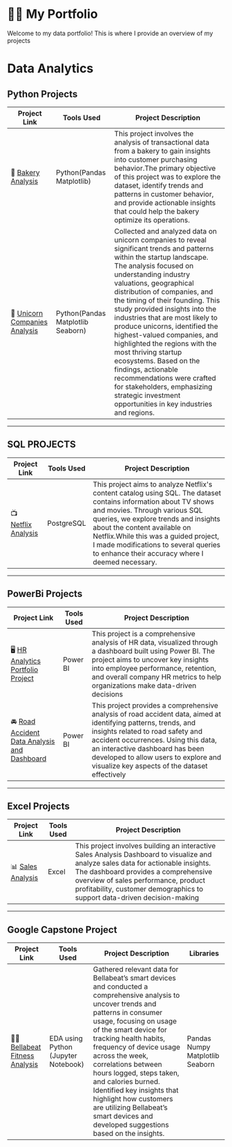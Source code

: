 # :woman_technologist: My Portfolio

Welcome to my data portfolio! This is where I provide an overview of my projects  

#  Data Analytics 
 ## **Python Projects**
| Project Link | Tools Used | Project Description 
|---|---|---|
| :croissant: [Bakery Analysis](https://github.com/MaryamRafiquee/Bakery-Analysis) | Python(Pandas Matplotlib) | This project involves the analysis of transactional data from a bakery to gain insights into customer purchasing behavior.The primary objective of this project was to explore the dataset, identify trends and patterns in customer behavior, and provide actionable insights that could help the bakery optimize its operations. |
| 🦄 [Unicorn Companies Analysis](https://github.com/MaryamRafiquee/Unicorn-Companies-Analysis) | Python(Pandas Matplotlib Seaborn) | Collected and analyzed data on unicorn companies to reveal significant trends and patterns within the startup landscape. The analysis focused on understanding industry valuations, geographical distribution of companies, and the timing of their founding. This study provided insights into the industries that are most likely to produce unicorns, identified the highest-valued companies, and highlighted the regions with the most thriving startup ecosystems. Based on the findings, actionable recommendations were crafted for stakeholders, emphasizing strategic investment opportunities in key industries and regions.| 


***
 ## **SQL PROJECTS**
| Project Link | Tools Used | Project Description 
|---|---|---|
| 📺 [Netflix Analysis](https://github.com/MaryamRafiquee/Netflix_Analysis) | PostgreSQL | This project aims to analyze Netflix's content catalog using SQL. The dataset contains information about TV shows and movies. Through various SQL queries, we explore trends and insights about the content available on Netflix.While this was a guided project, I made modifications to several queries to enhance their accuracy where I deemed necessary. |  

***
 ##  **PowerBi Projects**
| Project Link | Tools Used | Project Description 
|---|---|---|
|:desktop_computer: [HR Analytics Portfolio Project](https://github.com/MaryamRafiquee/HR-Analysis/tree/main) | Power BI | This project is a comprehensive analysis of HR data, visualized through a dashboard built using Power BI. The project aims to uncover key insights into employee performance, retention, and overall company HR metrics to help organizations make data-driven decisions |
|:oncoming_automobile: [Road Accident Data Analysis and Dashboard](https://github.com/MaryamRafiquee/Road-Accident-Data-Analysis/tree/main) | Power BI | This project provides a comprehensive analysis of road accident data, aimed at identifying patterns, trends, and insights related to road safety and accident occurrences. Using this data, an interactive dashboard has been developed to allow users to explore and visualize key aspects of the dataset effectively |

***
 ##  **Excel Projects**
| Project Link | Tools Used | Project Description 
|---|---|---|
|📊 [Sales Analysis](https://github.com/MaryamRafiquee/Sales-Analysis) | Excel | This project involves building an interactive Sales Analysis Dashboard to visualize and analyze sales data for actionable insights. The dashboard provides a comprehensive overview of sales performance, product profitability, customer demographics to support data-driven decision-making |

***
 ##  **Google Capstone Project**
| Project Link | Tools Used | Project Description | Libraries
|---|---|---|---|
| :running_woman: [Bellabeat Fitness Analysis](https://github.com/MaryamRafiquee/Google_Data_Analytics_Capstone_Project/blob/0ebe3e5b91bca129d78ecd23e8dcaf58cac59bf3/README.md) | EDA using Python (Jupyter Notebook) | Gathered relevant data for Bellabeat’s smart devices and conducted a comprehensive analysis to uncover trends and patterns in consumer usage, focusing on usage of the smart device for tracking health habits, frequency of device usage across the week, correlations between hours logged, steps taken, and calories burned. Identified key insights that highlight how customers are utilizing Bellabeat’s smart devices and developed suggestions based on the insights.| Pandas Numpy Matplotlib Seaborn |















